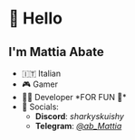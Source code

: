 # 👋 Hello
## I'm Mattia Abate
- 🇮🇹 Italian
- 🎮 Gamer
- 👨‍💻 Developer \*FOR FUN 🍦*
- 🔗 Socials:
  - **Discord**: *sharkyskuishy*
  - **Telegram**: [*@ab_Mattia*](https://t.me/ab_Mattia)
